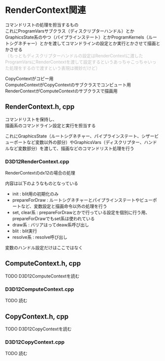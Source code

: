 # RenderContext関連
コマンドリストの処理を担当するもの  
これにProgramVarsサブクラス（ディスクリプターハンドル）とかGraphicsState系のやつ（パイプラインステート）とかProgramKernels（ルートシグネチャー）とかを渡してコマンドラインの設定とか実行とかさせて描画とかさせる  
<font color=#bfbfbf>（もっともディスクリプターハンドルの設定はRenderContextに渡したProgramVarsにRenderContextを渡して設定するというあっちゃこっちゃいった処理をするので渡すという表現は微妙だけど）</font>


CopyContextがコピー用  
ComputeContextがCopyContextのサブクラスでコンピュート用  
RenderContextがComputeContextのサブクラスで描画用  

## RenderContext.h, cpp
コマンドリストを保持し、  
描画系のコマンドライン設定と実行を担当する  

これにGraphicsState（ルートシグネチャー、パイプラインステート、シザービューポートなど変数以外の部分）やGraphicsVars（ディスクリプター、ハンドルなど変数部分）を渡して、描画などのコマンドリスト処理を行う  

### D3D12RenderContext.cpp
RenderContextのdx12の場合の処理  

内容は以下のようなものとなっている  
- init : blit用の初期化のみ  
- prepareForDraw : ルートシグネチャーとパイプラインステートやビューポートなど、変数設定と描画命令以外の処理を行う  
- set, clear系 : prepareForDrawとかで行っている設定を個別に行う用、prepareForDrawでもset系は使われている  
- draw系 : バリアはってdeaw系呼び出し  
- blit : blit実行  
- resolve系 : resolve呼び出し  

変数のハンドル設定だけはここではなく

## ComputeContext.h, cpp
TODO    D3D12ComputeContextを読む  


### D3D12ComputeContext.cpp
TODO   読む  



## CopyContext.h, cpp
TODO  D3D12CopyContextを読む  


### D3D12CopyContext.cpp
TODO  読む  

<!--stackedit_data:
eyJoaXN0b3J5IjpbLTEyMzAzNDY0OSwtMjA3ODU5NDAwMywxOT
A3MjUxMTM1LDI5NjU0NzYzNiwtNjcwNjc0ODEwLDEzNTc1MTMz
MzksLTE3NDY1OTYyNTIsLTE4OTY2MDgzNTAsMTI0NTgxMjU0MS
wtMTkxMTk2NTkwMywxNTg1MTA0NTcwLC0xNDQwNzY1NjI1LDQy
NTM0ODQ1OSwtMTMyMTY2ODU5NiwzMTM2NjAyMzUsLTExMDYzNj
c3NDUsMTk5Nzk3NTE0NywtMjEwNzkxOTg5NiwtODE4NTAxOTU4
LC0xMTE4MDEzMTAzXX0=
-->